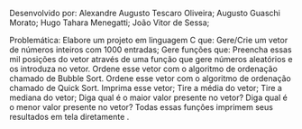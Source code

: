 Desenvolvido por: Alexandre Augusto Tescaro Oliveira; Augusto Guaschi Morato; Hugo Tahara Menegatti; João Vitor de Sessa;

Problemática: Elabore um projeto em linguagem C que: Gere/Crie um vetor de números inteiros com 1000 entradas; Gere funções que: Preencha essas mil posições do vetor através de uma função que gere números aleatórios e os introduza no vetor. Ordene esse vetor com o algoritmo de ordenação chamado de Bubble Sort. Ordene esse vetor com o algoritmo de ordenação chamado de Quick Sort. Imprima esse vetor; Tire a média do vetor; Tire a mediana do vetor; Diga qual é o maior valor presente no vetor? Diga qual é o menor valor presente no vetor? Todas essas funções imprimem seus resultados em tela diretamente .
